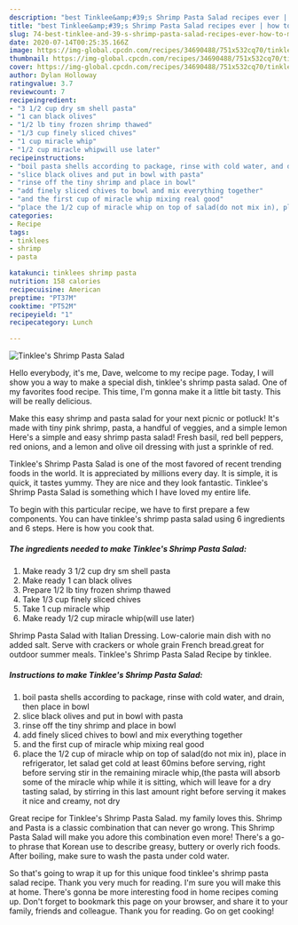```yaml
---
description: "best Tinklee&amp;#39;s Shrimp Pasta Salad recipes ever | how to make good Tinklee&amp;#39;s Shrimp Pasta Salad"
title: "best Tinklee&amp;#39;s Shrimp Pasta Salad recipes ever | how to make good Tinklee&amp;#39;s Shrimp Pasta Salad"
slug: 74-best-tinklee-and-39-s-shrimp-pasta-salad-recipes-ever-how-to-make-good-tinklee-and-39-s-shrimp-pasta-salad
date: 2020-07-14T00:25:35.166Z
image: https://img-global.cpcdn.com/recipes/34690488/751x532cq70/tinklees-shrimp-pasta-salad-recipe-main-photo.jpg
thumbnail: https://img-global.cpcdn.com/recipes/34690488/751x532cq70/tinklees-shrimp-pasta-salad-recipe-main-photo.jpg
cover: https://img-global.cpcdn.com/recipes/34690488/751x532cq70/tinklees-shrimp-pasta-salad-recipe-main-photo.jpg
author: Dylan Holloway
ratingvalue: 3.7
reviewcount: 7
recipeingredient:
- "3 1/2 cup dry sm shell pasta"
- "1 can black olives"
- "1/2 lb tiny frozen shrimp thawed"
- "1/3 cup finely sliced chives"
- "1 cup miracle whip"
- "1/2 cup miracle whipwill use later"
recipeinstructions:
- "boil pasta shells according to package, rinse with cold water, and drain, then place in bowl"
- "slice black olives and put in bowl with pasta"
- "rinse off the tiny shrimp and place in bowl"
- "add finely sliced chives to bowl and mix everything together"
- "and the first cup of miracle whip mixing real good"
- "place the 1/2 cup of miracle whip on top of salad(do not mix in), place in refrigerator, let salad get cold at least 60mins before serving, right before serving stir in the remaining miracle whip,(the pasta will absorb some of the miracle whip while it is sitting, which will leave for a dry tasting salad, by stirring in this last amount right before serving it makes it nice and creamy, not dry"
categories:
- Recipe
tags:
- tinklees
- shrimp
- pasta

katakunci: tinklees shrimp pasta 
nutrition: 158 calories
recipecuisine: American
preptime: "PT37M"
cooktime: "PT52M"
recipeyield: "1"
recipecategory: Lunch

---
```



![Tinklee&#39;s Shrimp Pasta Salad](https://img-global.cpcdn.com/recipes/34690488/751x532cq70/tinklees-shrimp-pasta-salad-recipe-main-photo.jpg)

Hello everybody, it's me, Dave, welcome to my recipe page. Today, I will show you a way to make a special dish, tinklee&#39;s shrimp pasta salad. One of my favorites food recipe. This time, I'm gonna make it a little bit tasty. This will be really delicious.

Make this easy shrimp and pasta salad for your next picnic or potluck! It&#39;s made with tiny pink shrimp, pasta, a handful of veggies, and a simple lemon Here&#39;s a simple and easy shrimp pasta salad! Fresh basil, red bell peppers, red onions, and a lemon and olive oil dressing with just a sprinkle of red.

Tinklee&#39;s Shrimp Pasta Salad is one of the most favored of recent trending foods in the world. It is appreciated by millions every day. It is simple, it is quick, it tastes yummy. They are nice and they look fantastic. Tinklee&#39;s Shrimp Pasta Salad is something which I have loved my entire life.


To begin with this particular recipe, we have to first prepare a few components. You can have tinklee&#39;s shrimp pasta salad using 6 ingredients and 6 steps. Here is how you cook that.

<!--inarticleads1-->

##### The ingredients needed to make Tinklee&#39;s Shrimp Pasta Salad:

1. Make ready 3 1/2 cup dry sm shell pasta
1. Make ready 1 can black olives
1. Prepare 1/2 lb tiny frozen shrimp thawed
1. Take 1/3 cup finely sliced chives
1. Take 1 cup miracle whip
1. Make ready 1/2 cup miracle whip(will use later)


Shrimp Pasta Salad with Italian Dressing. Low-calorie main dish with no added salt. Serve with crackers or whole grain French bread.great for outdoor summer meals. Tinklee&#39;s Shrimp Pasta Salad Recipe by tinklee. 

<!--inarticleads2-->

##### Instructions to make Tinklee&#39;s Shrimp Pasta Salad:

1. boil pasta shells according to package, rinse with cold water, and drain, then place in bowl
1. slice black olives and put in bowl with pasta
1. rinse off the tiny shrimp and place in bowl
1. add finely sliced chives to bowl and mix everything together
1. and the first cup of miracle whip mixing real good
1. place the 1/2 cup of miracle whip on top of salad(do not mix in), place in refrigerator, let salad get cold at least 60mins before serving, right before serving stir in the remaining miracle whip,(the pasta will absorb some of the miracle whip while it is sitting, which will leave for a dry tasting salad, by stirring in this last amount right before serving it makes it nice and creamy, not dry


Great recipe for Tinklee&#39;s Shrimp Pasta Salad. my family loves this. Shrimp and Pasta is a classic combination that can never go wrong. This Shrimp Pasta Salad will make you adore this combination even more! There&#39;s a go-to phrase that Korean use to describe greasy, buttery or overly rich foods. After boiling, make sure to wash the pasta under cold water. 

So that's going to wrap it up for this unique food tinklee&#39;s shrimp pasta salad recipe. Thank you very much for reading. I'm sure you will make this at home. There's gonna be more interesting food in home recipes coming up. Don't forget to bookmark this page on your browser, and share it to your family, friends and colleague. Thank you for reading. Go on get cooking!
